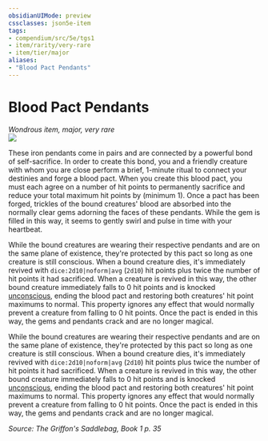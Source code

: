 ```yaml
---
obsidianUIMode: preview
cssclasses: json5e-item
tags:
- compendium/src/5e/tgs1
- item/rarity/very-rare
- item/tier/major
aliases: 
- "Blood Pact Pendants"
---
```

# Blood Pact Pendants
*Wondrous item, major, very rare*  
![](https://raw.githubusercontent.com/TheGiddyLimit/homebrew/master/_img/TGS1/Blood-Pact-Pendants.webp#right)  


These iron pendants come in pairs and are connected by a powerful bond of self-sacrifice. In order to create this bond, you and a friendly creature with whom you are close perform a brief, 1-minute ritual to connect your destinies and forge a blood pact. When you create this blood pact, you must each agree on a number of hit points to permanently sacrifice and reduce your total maximum hit points by (minimum 1). Once a pact has been forged, trickles of the bound creatures' blood are absorbed into the normally clear gems adorning the faces of these pendants. While the gem is filled in this way, it seems to gently swirl and pulse in time with your heartbeat.

While the bound creatures are wearing their respective pendants and are on the same plane of existence, they're protected by this pact so long as one creature is still conscious. When a bound creature dies, it's immediately revived with `dice:2d10|noform|avg` (`2d10`) hit points plus twice the number of hit points it had sacrificed. When a creature is revived in this way, the other bound creature immediately falls to 0 hit points and is knocked [unconscious](/compendium/rules/conditions.md#Unconscious), ending the blood pact and restoring both creatures' hit point maximums to normal. This property ignores any effect that would normally prevent a creature from falling to 0 hit points. Once the pact is ended in this way, the gems and pendants crack and are no longer magical.

While the bound creatures are wearing their respective pendants and are on the same plane of existence, they're protected by this pact so long as one creature is still conscious. When a bound creature dies, it's immediately revived with `dice:2d10|noform|avg` (`2d10`) hit points plus twice the number of hit points it had sacrificed. When a creature is revived in this way, the other bound creature immediately falls to 0 hit points and is knocked [unconscious](/compendium/rules/conditions.md#Unconscious), ending the blood pact and restoring both creatures' hit point maximums to normal. This property ignores any effect that would normally prevent a creature from falling to 0 hit points. Once the pact is ended in this way, the gems and pendants crack and are no longer magical.

*Source: The Griffon's Saddlebag, Book 1 p. 35*